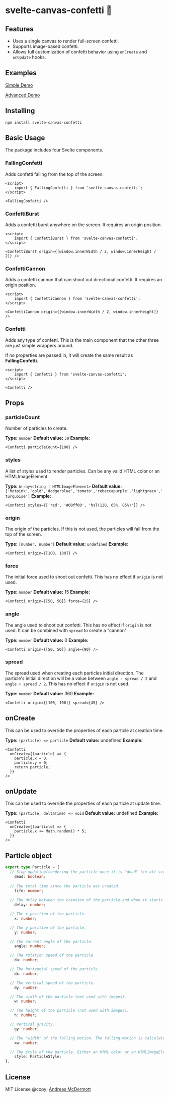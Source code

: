 # svelte-canvas-confetti 🎉

## Features

* Uses a single canvas to render full-screen confetti.
* Supports image-based confetti.
* Allows full customization of confetti behavior using `onCreate` and `onUpdate` hooks.

## Examples

[Simple Demo](https://svelte.dev/repl/651daab486674a71a750b711aac76a7d?version=3.50.1)

[Advanced Demo](https://svelte.dev/repl/32552f9527e54eafb2e6d95af183212b?version=3.50.1)

## Installing

```
npm install svelte-canvas-confetti
```

## Basic Usage

The package includes four Svelte components.

### FallingConfetti

Adds confetti falling from the top of the screen.

```svelte
<script>
	import { FallingConfetti } from 'svelte-canvas-confetti';
</script>

<FallingConfetti />
```

### ConfettiBurst

Adds a confetti burst anywhere on the screen. It requires an origin position.

```svelte
<script>
	import { ConfettiBurst } from 'svelte-canvas-confetti';
</script>

<ConfettiBurst origin={[window.innerWidth / 2, window.innerHeight / 2]} />
```

### ConfettiCannon

Adds a confetti cannon that can shoot out directional confetti. It requires an origin position.

```svelte
<script>
	import { ConfettiCannon } from 'svelte-canvas-confetti';
</script>

<ConfettiCannon origin={[window.innerWidth / 2, window.innerHeight]} />
```

### Confetti

Adds any type of confetti. This is the main component that the other three are just simple wrappers around. 

If no properties are passed in, it will create the same result as **FallingConfetti**.

```svelte
<script>
	import { Confetti } from 'svelte-canvas-confetti';
</script>

<Confetti />
```

## Props

### particleCount

Number of particles to create.

**Type:** `number`
**Default value:** `50`
**Example:**

```svelte
<Confetti particleCount={100} />
```

### styles

A list of styles used to render particles. Can be any valid HTML color or an HTMLImageElement.

**Type:** `Array<string | HTMLImageElement>`
**Default value:** `['hotpink','gold','dodgerblue','tomato','rebeccapurple','lightgreen','turquoise']`
**Example:**

```svelte
<Confetti styles={['red', '#00ff00', 'hsl(120, 65%, 85%)']} />
```

### origin

The origin of the particles. If this is not used, the particles will fall from the top of the screen.

**Type:** `[number, number]`
**Default value:** `undefined`
**Example:**

```svelte
<Confetti origin={[100, 100]} />
```

### force

The initial force used to shoot out confetti. This has no effect if `origin` is not used.

**Type:** `number`
**Default value:** 15
**Example:**

```svelte
<Confetti origin={[50, 50]} force={25} />
```

### angle

The angle used to shoot out confetti. This has no effect if `origin` is not used. It can be combined with `spread` to create a "cannon".

**Type:** `number`
**Default value:** 0
**Example:**

```svelte
<Confetti origin={[50, 50]} angle={90} />
```

### spread

The spread used when creating each particles initial direction. The particle's initial direction will be a value between `angle - spread / 2` and `angle + spread / 2`. This has no effect if `origin` is not used.

**Type:** `number`
**Default value:** 360
**Example:**

```svelte
<Confetti origin={[100, 100]} spread={45} />
```

## onCreate

This can be used to override the properties of each particle at creation time.

**Type:** `(particle) => particle`
**Default value:** undefined
**Example:**

```svelte
<Confetti 
  onCreate={(particle) => {
    particle.x = 0;
    particle.y = 0;
    return particle;
  }} 
/>
```

## onUpdate

This can be used to override the properties of each particle at update time.

**Type:** `(particle, deltaTime) => void`
**Default value:** undefined
**Example:**

```svelte
<Confetti 
  onCreate={(particle) => {
    particle.x += Math.random() * 5;
  }} 
/>
```

## Particle object

```ts
export type Particle = {
  // Stop updating/rendering the particle once it is "dead" (ie off screen) 
	dead: boolean;
  
  // The total time since the particle was created.
	life: number;
  
  // The delay between the creation of the particle and when it starts updating/rendering (in seconds).
	delay: number;

  // The x position of the particle.
	x: number;

  // The y position of the particle.
	y: number;

  // The current angle of the particle.
	angle: number;

  // The rotation speed of the particle.
	da: number;

  // The horizontal speed of the particle.
	dx: number;

  // The vertical speed of the particle.
	dy: number;

  // The width of the particle (not used with images).
	w: number;

  // The height of the particle (not used with images).
	h: number;

  // Vertical gravity.
	gy: number;

  // The "width" of the falling motion. The falling motion is calculated as Math.sin(life * xw)
	xw: number;

  // The style of the particle. Either an HTML color or an HTMLImageElement.
	style: ParticleStyle;
};
```

## License

MIT License @copy; [Andreas McDermott](https://github.com/andreasmcdermott)